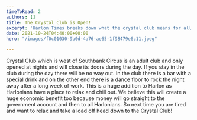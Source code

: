 ```yaml
---
timeToRead: 2
authors: []
title: The Crystal Club is Open!
excerpt: 'Harlon Times breaks down what the crystal club means for all Harlonians. '
date: 2021-10-24T04:40:00+00:00
hero: "/images/f0c01030-9b0d-4a76-ae65-1f98479e6c11.jpeg"

---
```

Crystal Club which is west of Southbank Circus is an adult club and only opened at nights and will close its doors during the day. If you stay in the club during the day there will be no way out. In the club there is a bar with a special drink and on the other end there is a dance floor to rock the night away after a long week of work. This is a huge addition to Harlon as Harlonians have a place to relax and chill out. We believe this will create a huge economic benefit too because money will go straight to the government account and then to all Harlonians. So next time you are tired and want to relax and take a load off head down to the Crystal Club!